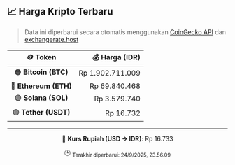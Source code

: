 

<!-- HARGA_KRIPTO -->
## 📈 Harga Kripto Terbaru

> Data ini diperbarui secara otomatis menggunakan [CoinGecko API](https://www.coingecko.com/) dan [exchangerate.host](https://exchangerate.host/)

<div align="center">

| 🪙 Token | 💰 Harga (IDR) |
|:------:|---------------:|
| 🟠 **Bitcoin (BTC)**   | Rp 1.902.711.009 |
| 🔵 **Ethereum (ETH)**  | Rp 69.840.468 |
| 🟣 **Solana (SOL)**    | Rp 3.579.740 |
| 🟢 **Tether (USDT)**   | Rp 16.732 |

---

💱 **Kurs Rupiah (USD → IDR)**: Rp 16.733

🕒 <sub>Terakhir diperbarui: 24/9/2025, 23.56.09</sub>

</div>
<!-- /HARGA_KRIPTO -->